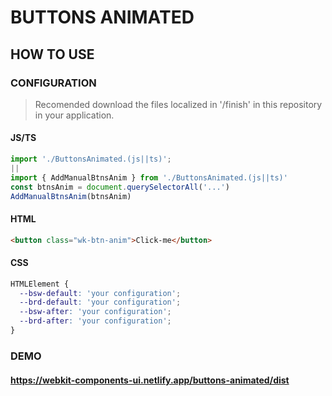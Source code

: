 # BUTTONS ANIMATED

## HOW TO USE

### CONFIGURATION

> Recomended download the files localized in '/finish' in this repository in your application.

#### JS/TS

```javascript
import './ButtonsAnimated.(js||ts)';
||
import { AddManualBtnsAnim } from './ButtonsAnimated.(js||ts)'
const btnsAnim = document.querySelectorAll('...')
AddManualBtnsAnim(btnsAnim)
```

#### HTML

```html
<button class="wk-btn-anim">Click-me</button>
```

#### CSS

```css
HTMLElement {
  --bsw-default: 'your configuration';
  --brd-default: 'your configuration';
  --bsw-after: 'your configuration';
  --brd-after: 'your configuration';
}
```

### DEMO

#### <https://webkit-components-ui.netlify.app/buttons-animated/dist>